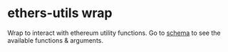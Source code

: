 # ethers-utils wrap

Wrap to interact with ethereum utility functions. Go to [schema](./polywrap.graphql) to see the available functions & arguments.
